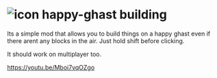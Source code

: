 
# ![icon](https://github.com/user-attachments/assets/72008879-3a4a-4010-a439-b0f95697d72e) happy-ghast building

Its a simple mod that allows you to build things on a happy ghast even if there arent any blocks in the air. Just hold shift before clicking.

It should work on multiplayer too.

https://youtu.be/Mboi7vqOZgo
